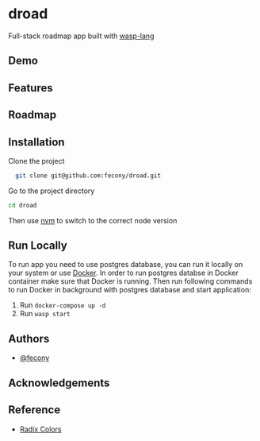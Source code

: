 <!-- TODO: add cover photo -->
<!-- TODO: add deploy badges -->

# droad

Full-stack roadmap app built with [wasp-lang](https://wasp-lang.dev/)

## Demo

<!-- TODO: add link to demo -->

## Features

<!-- TODO: list features -->

## Roadmap

<!-- TODO: list future features -->

## Installation

Clone the project

```bash
  git clone git@github.com:fecony/droad.git
```

Go to the project directory

```bash
cd droad
```

Then use [nvm](https://github.com/nvm-sh/nvm) to switch to the correct node version

## Run Locally

To run app you need to use postgres database, you can run it locally on your system or use [Docker](https://www.docker.com/). In order to run postgres databse in Docker container make sure that Docker is running.
Then run following commands to run Docker in background with postgres database and start application:

1. Run `docker-compose up -d`
2. Run `wasp start`

## Authors

- [@fecony](https://www.github.com/fecony)

## Acknowledgements

<!-- TODO: add links to readme.so and wasp page -->

## Reference

- [Radix Colors](https://www.radix-ui.com/colors)

